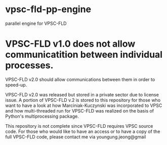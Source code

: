 # vpsc-fld-pp-engine
parallel engine for VPSC-FLD

 # VPSC-FLD v1.0 does not allow communicatition between individual processes.
   VPSC-FLD v2.0 should allow communications between them in order to speed-up.

VPSC-FLD v2.0 was released but stored in a private sector due to license issue.
A portion of VPSC-FLD v.2 is stored to this repository for those who want to
have a look at how Marciniak-Kuczynski was incorporated to VPSC and how multi-threaded
run for VPSC-FLD was realized on the basis of Python's multiprocessing package.

This repository is not complete since VPSC-FLD requires VPSC source code.
For those who would like to have an access or to have a copy of the full VPSC-FLD code,
please contact me via youngung.jeong@gmail
